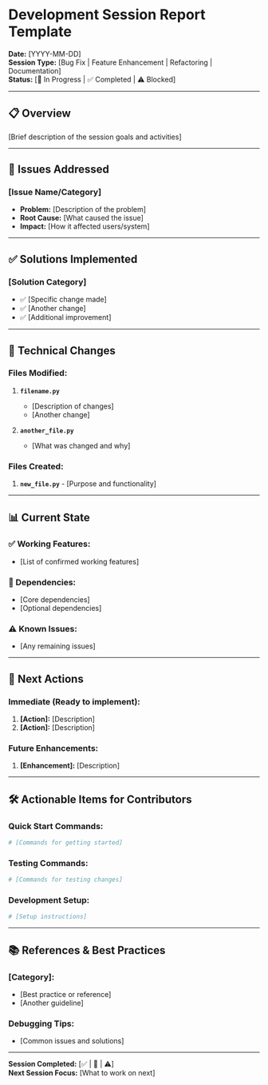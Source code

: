 # Development Session Report Template
**Date:** [YYYY-MM-DD]  
**Session Type:** [Bug Fix | Feature Enhancement | Refactoring | Documentation]  
**Status:** [🔄 In Progress | ✅ Completed | ⚠️ Blocked]  

---

## 📋 Overview
[Brief description of the session goals and activities]

---

## 🐛 Issues Addressed

### [Issue Name/Category]
- **Problem:** [Description of the problem]
- **Root Cause:** [What caused the issue]
- **Impact:** [How it affected users/system]

---

## ✅ Solutions Implemented

### [Solution Category]
- ✅ [Specific change made]
- ✅ [Another change]
- ✅ [Additional improvement]

---

## 🔧 Technical Changes

### Files Modified:
1. **`filename.py`**
   - [Description of changes]
   - [Another change]

2. **`another_file.py`**
   - [What was changed and why]

### Files Created:
1. **`new_file.py`** - [Purpose and functionality]

---

## 📊 Current State

### ✅ Working Features:
- [List of confirmed working features]

### 🔄 Dependencies:
- [Core dependencies]
- [Optional dependencies]

### ⚠️ Known Issues:
- [Any remaining issues]

---

## 🎯 Next Actions

### Immediate (Ready to implement):
1. **[Action]:** [Description]
2. **[Action]:** [Description]

### Future Enhancements:
1. **[Enhancement]:** [Description]

---

## 🛠️ Actionable Items for Contributors

### Quick Start Commands:
```bash
# [Commands for getting started]
```

### Testing Commands:
```bash
# [Commands for testing changes]
```

### Development Setup:
```bash
# [Setup instructions]
```

---

## 📚 References & Best Practices

### [Category]:
- [Best practice or reference]
- [Another guideline]

### Debugging Tips:
- [Common issues and solutions]

---

**Session Completed:** [✅ | 🔄 | ⚠️]  
**Next Session Focus:** [What to work on next]
